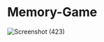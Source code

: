 # Memory-Game


![Screenshot (423)](https://user-images.githubusercontent.com/111455535/229285183-86738cce-aed6-407d-bfc5-18554123e7e4.png)


